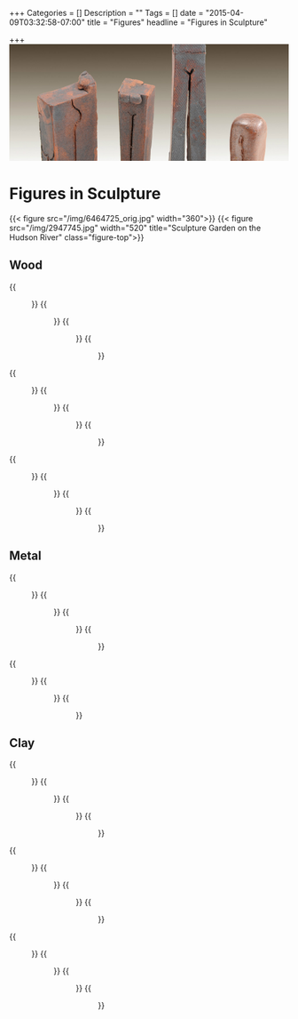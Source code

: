+++
Categories = []
Description = ""
Tags = []
date = "2015-04-09T03:32:58-07:00"
title = "Figures"
headline = "Figures in Sculpture"

+++
![banner image](/img/1371167248.jpg)

# Figures in Sculpture

<div class="center img-inline figures" style="width:100%">
        {{< figure src="/img/6464725_orig.jpg" width="360">}}
        {{< figure src="/img/2947745.jpg" width="520" title="Sculpture Garden on the Hudson River" class="figure-top">}}
</div>

## Wood
<div class="center img-inline thumbnails">
    {{<figure src="/img/5738453.jpg" link="/img/5738453_orig.jpg">}}
    {{<figure src="/img/1927143.jpg" link="/img/1927143_orig.jpg">}}
    {{<figure src="/img/823248.jpg" link="/img/823248_orig.jpg">}}
    {{<figure src="/img/6624719.jpg" link="/img/6624719_orig.jpg">}}
</div>
<div class="center img-inline thumbnails">
    {{<figure src="/img/3855625.jpg" link="/img/3855625_orig.jpg">}}
    {{<figure src="/img/3454552.jpg" link="/img/3454552_orig.jpg">}}
    {{<figure src="/img/7460145.jpg" link="/img/7460145_orig.jpg">}}
    {{<figure src="/img/9484800.jpg" link="/img/9484800_orig.jpg">}}
</div>
<div class="center img-inline thumbnails">
    {{<figure src="/img/6024833.jpg" link="/img/6024833_orig.jpg">}}
    {{<figure src="/img/8763556.jpg" link="/img/8763556_orig.jpg">}}
    {{<figure src="/img/9350535.jpg" link="/img/9350535_orig.jpg">}}
    {{<figure src="/img/3142612.jpg" link="/img/3142612_orig.jpg">}}
</div>

## Metal
<div class="center img-inline thumbnails">
    {{<figure src="/img/8272699.jpg" link="/img/8272699_orig.jpg">}}
    {{<figure src="/img/8579543.jpg" link="/img/8579543_orig.jpg">}}
    {{<figure src="/img/9768007.jpg" link="/img/9768007_orig.jpg">}}
    {{<figure src="/img/6040858.jpg" link="/img/6040858_orig.jpg">}}
</div>
<div class="center img-inline thumbnails">
    {{<figure src="/img/9675502.jpg" link="/img/9675502_orig.jpg">}}
    {{<figure src="/img/9316269.jpg" link="/img/9316269_orig.jpg">}}
    {{<figure src="/img/4510053.jpg" link="/img/4510053_orig.jpg">}}
</div>


## Clay


<div class="center img-inline thumbnails">
    {{<figure src="/img/996591.jpg" link="/img/996591_orig.jpg">}}
    {{<figure src="/img/8712401.jpg" link="/img/8712401_orig.jpg">}}
    {{<figure src="/img/953014.jpg" link="/img/953014_orig.jpg">}}
    {{<figure src="/img/8856744.jpg" link="/img/8856744_orig.jpg">}}
</div>
<div class="center img-inline thumbnails">
    {{<figure src="/img/9673330.jpg" link="/img/9673330_orig.jpg">}}
    {{<figure src="/img/4986050.jpg" link="/img/4986050_orig.jpg">}}
    {{<figure src="/img/4443769.jpg" link="/img/4443769_orig.jpg">}}
    {{<figure src="/img/9973804.jpg" link="/img/9973804_orig.jpg">}}
</div>
<div class="center img-inline thumbnails">
    {{<figure src="/img/6265288.jpg" link="/img/6265288_orig.jpg">}}
    {{<figure src="/img/1238099.jpg" link="/img/1238099_orig.jpg">}}
    {{<figure src="/img/652696.jpg" link="/img/652696_orig.jpg">}}
    {{<figure src="/img/6339868.jpg" link="/img/6339868_orig.jpg">}}
</div>
